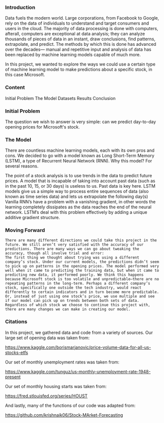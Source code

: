 ### Introduction

Data fuels the modern world. Large corporations, from Facebook to Google, rely on the data of individuals to understand and target consumers and users in the cloud. The majority of data processing is done with computers, afterall, computers are exceptional at data analysis; they can analyze thousands of  pieces of data in an instant, draw conclusions, find patterns, extrapolate, and predict. The methods by which this is done has advanced over the decades— manual and repetitive input and analysis of data has been replaced by machine learning models capable of much more. 

In this project, we wanted to explore the ways we could use a certain type of machine learning model to make predictions about a specific stock, in this case Microsoft. 

### Content
Initial Problem 
The Model 
Datasets
Results 
Conclusion
### Initial Problem

The question we wish to answer is very simple: can we predict day-to-day opening prices for Microsoft's stock. 

### The Model

There are countless machine learning models, each with its own pros and cons. We decided to go with a model known as Long Short-Term Memory (LSTM), a type of Recurrent Neural Network (RNN). Why this model? For several reasons.

The point of a stock analysis is to use trends in the data to predict future prices. A model that is incapable of taking into account past data (such as in the past 10, 15, or 30 days) is useless to us. Past data is key here. 
LSTM models give us a simple way to process entire sequences of data (also known as time series data) and lets us extrapolate the following day(s)
Vanilla RNN’s have a problem with a vanishing gradient, in other words the learning completely dissipates as the data reaches the end of the neural network. LSTM’s deal with this problem effectively by adding a unique additive gradient structure. 

### Moving Forward
	There are many different directions we could take this project in the future. We still aren’t very satisfied with the accuracy of our predictions. There are many ways we can go about tweaking the accuracy, though all involve trial and error:
	The first thing we thought about trying was using a different company’s stock. Under our current models, the predictions didn’t seem to pick up on patterns in the opening prices. The model performed very well when it came to predicting the training data, but when it came to predicting new data, it performed poorly. We think this happens because Microsoft stock is too volatile and unpredictable—there are no repeating patterns in the long-term. Perhaps a different company’s stock, specifically one outside the tech industry, would react differently to certain indicators and in turn become more predictable. Or, instead of just using one stock’s price, we use multiple and see if our model can pick up on trends between both sets of data.
	Regardless of which stock we choose to continue this project with, there are many changes we can make in creating our model.  


### Citations

In this project, we gathered data and code from a variety of sources. Our large set of opening data was taken from:

https://www.kaggle.com/borismarjanovic/price-volume-data-for-all-us-stocks-etfs

Our set of monthly unemployment rates was taken from:

https://www.kaggle.com/tunguz/us-monthly-unemployment-rate-1948-present

Our set of monthly housing starts was taken from:

https://fred.stlouisfed.org/series/HOUST

And lastly, many of the functions of our code was adapted from:

https://github.com/krishnaik06/Stock-MArket-Forecasting

